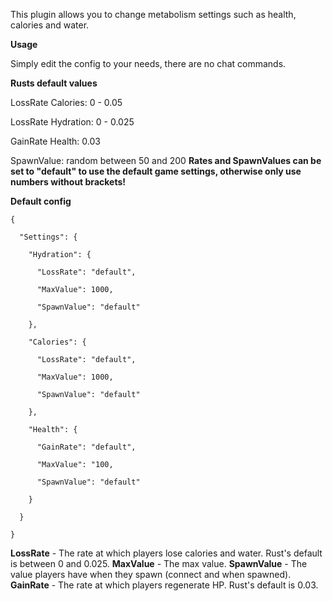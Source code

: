 This plugin allows you to change metabolism settings such as health, calories and water.

**Usage**

Simply edit the config to your needs, there are no chat commands.

**Rusts default values**

LossRate Calories: 0 - 0.05

LossRate Hydration: 0 - 0.025

GainRate Health: 0.03

SpawnValue: random between 50 and 200
**Rates and SpawnValues can be set to "default" to use the default game settings, otherwise only use numbers without brackets!**

**Default config**

````
{

  "Settings": {

    "Hydration": {

      "LossRate": "default",

      "MaxValue": 1000,

      "SpawnValue": "default"

    },

    "Calories": {

      "LossRate": "default",

      "MaxValue": 1000,

      "SpawnValue": "default"

    },

    "Health": {

      "GainRate": "default",

      "MaxValue": "100,

      "SpawnValue": "default"

    }

  }

}
````


**LossRate** - The rate at which players lose calories and water. Rust's default is between 0 and 0.025.
**MaxValue** - The max value.
**SpawnValue** - The value players have when they spawn (connect and when spawned).
**GainRate** - The rate at which players regenerate HP. Rust's default is 0.03.